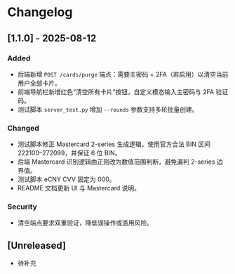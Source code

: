 # Changelog

## [1.1.0] - 2025-08-12
### Added
- 后端新增 `POST /cards/purge` 端点：需要主密码 + 2FA（若启用）以清空当前用户全部卡片。
- 前端导航栏新增红色“清空所有卡片”按钮，自定义模态输入主密码与 2FA 验证码。
- 测试脚本 `server_test.py` 增加 `--rounds` 参数支持多轮批量创建。

### Changed
- 测试脚本修正 Mastercard 2-series 生成逻辑，使用官方合法 BIN 区间 222100–272099，并保证 6 位 BIN。
- 后端 Mastercard 识别逻辑由正则改为数值范围判断，避免漏判 2-series 边界值。
- 测试脚本 eCNY CVV 固定为 000。
- README 文档更新 UI 与 Mastercard 说明。

### Security
- 清空端点要求双重验证，降低误操作或滥用风险。

## [Unreleased]
- 待补充
